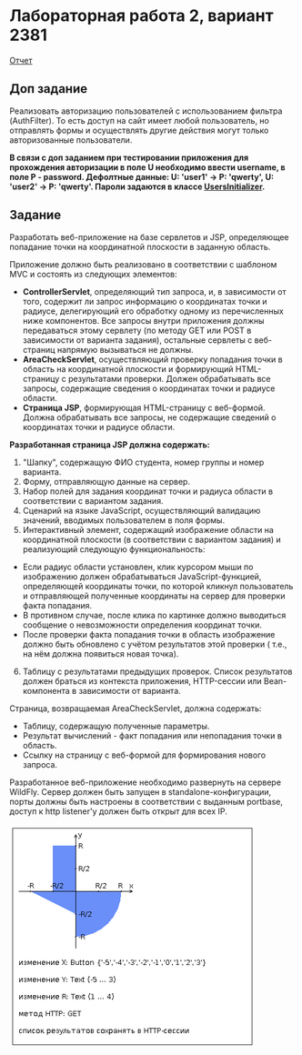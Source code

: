 # Лабораторная работа 2, вариант 2381

[Отчет](task/lab2.docx)

## Доп задание

Реализовать авторизацию пользователей с использованием фильтра (AuthFilter). То есть доступ на сайт имеет любой
пользователь, но отправлять формы и осуществлять другие действия могут только авторизованные пользователи. 

__В связи с доп заданием при тестировании приложения для прохождения авторизации в поле U необходимо ввести username, в поле P - password. Дефолтные данные: U: 'user1' -> P: 'qwerty', U: 'user2' -> P: 'qwerty'. Пароли задаются в классе [UsersInitializer](src/main/java/listeners/UsersInitializer.java).__

## Задание

Разработать веб-приложение на базе сервлетов и JSP, определяющее попадание точки на координатной плоскости в заданную
область.

Приложение должно быть реализовано в соответствии с шаблоном MVC и состоять из следующих элементов:

* __ControllerServlet__, определяющий тип запроса, и, в зависимости от того, содержит ли запрос информацию о координатах
  точки и радиусе, делегирующий его обработку одному из перечисленных ниже компонентов. Все запросы внутри приложения
  должны передаваться этому сервлету (по методу GET или POST в зависимости от варианта задания), остальные сервлеты с
  веб-страниц напрямую вызываться не должны.
* __AreaCheckServlet__, осуществляющий проверку попадания точки в область на координатной плоскости и формирующий
  HTML-страницу с результатами проверки. Должен обрабатывать все запросы, содержащие сведения о координатах точки и
  радиусе области.
* __Страница JSP__, формирующая HTML-страницу с веб-формой. Должна обрабатывать все запросы, не содержащие сведений о
  координатах точки и радиусе области.

__Разработанная страница JSP должна содержать:__

1. "Шапку", содержащую ФИО студента, номер группы и номер варианта.
2. Форму, отправляющую данные на сервер.
3. Набор полей для задания координат точки и радиуса области в соответствии с вариантом задания.
4. Сценарий на языке JavaScript, осуществляющий валидацию значений, вводимых пользователем в поля формы.
5. Интерактивный элемент, содержащий изображение области на координатной плоскости (в соответствии с вариантом задания)
   и реализующий следующую функциональность:

* Если радиус области установлен, клик курсором мыши по изображению должен обрабатываться JavaScript-функцией,
  определяющей координаты точки, по которой кликнул пользователь и отправляющей полученные координаты на сервер для
  проверки факта попадания.
* В противном случае, после клика по картинке должно выводиться сообщение о невозможности определения координат точки.
* После проверки факта попадания точки в область изображение должно быть обновлено с учётом результатов этой проверки (
  т.е., на нём должна появиться новая точка).

6. Таблицу с результатами предыдущих проверок. Список результатов должен браться из контекста приложения, HTTP-сессии
   или Bean-компонента в зависимости от варианта.

Страница, возвращаемая AreaCheckServlet, должна содержать:

* Таблицу, содержащую полученные параметры.
* Результат вычислений - факт попадания или непопадания точки в область.
* Ссылку на страницу с веб-формой для формирования нового запроса.

Разработанное веб-приложение необходимо развернуть на сервере WildFly. Сервер должен быть запущен в
standalone-конфигурации, порты должны быть настроены в соответствии с выданным portbase, доступ к http listener'у должен
быть открыт для всех IP.

![graph](task/graph_task.jpg)
